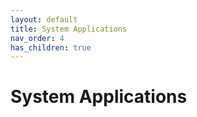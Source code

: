 ```yaml
---
layout: default
title: System Applications
nav_order: 4
has_children: true
---
```




# System Applications